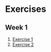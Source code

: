 # Exercises

## Week 1

1. [Exercise 1](https://github.com/tranvinh146/vbi-rust-exercises/tree/exercise-1/week-1)
2. [Exercise 2](https://github.com/tranvinh146/vbi-rust-exercises/tree/exercise-2/week-1)
